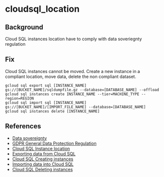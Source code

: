 # cloudsql_location

## Background

Cloud SQL instances location have to comply with data soveriegnty regulation

## Fix

Cloud SQL instances cannot be moved. Create a new instance in a compliant location, move data, delete the non compliant dataset.

```shell
gcloud sql export sql [INSTANCE_NAME] gs://[BUCKET_NAME]/sqldumpfile.gz --database=[DATABASE_NAME] --offload
gcloud sql instances create INSTANCE_NAME --tier=MACHINE_TYPE --region=REGION
gcloud sql import sql [INSTANCE_NAME] gs://[BUCKET_NAME]/[IMPORT_FILE_NAME] --database=[DATABASE_NAME]
gcloud sql instances delete [INSTANCE_NAME]
```

## References

- [Data sovereignty](https://en.wikipedia.org/wiki/Data_sovereignty)
- [GDPR General Data Protection Regulation](https://eur-lex.europa.eu/legal-content/EN/TXT/?uri=CELEX%3A32016R0679)
- [Cloud SQL Instance location](https://cloud.google.com/sql/docs/mysql/locations)
- [Exporting data from Cloud SQL](https://cloud.google.com/sql/docs/mysql/import-export/exporting)
- [Cloud SQL Creating instances](https://cloud.google.com/sql/docs/mysql/create-instance)
- [Importing data into Cloud SQL](https://cloud.google.com/sql/docs/mysql/import-export/importing)
- [Cloud SQL Deleting instances](https://cloud.google.com/sql/docs/mysql/delete-instance)
